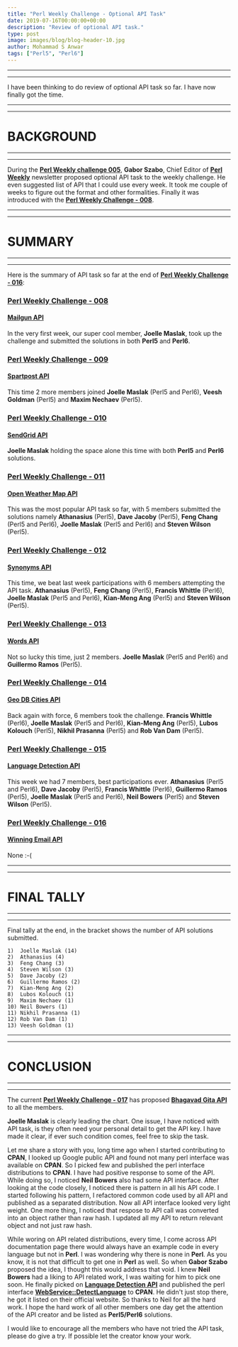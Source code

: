 ```yaml
---
title: "Perl Weekly Challenge - Optional API Task"
date: 2019-07-16T00:00:00+00:00
description: "Review of optional API task."
type: post
image: images/blog/blog-header-10.jpg
author: Mohammad S Anwar
tags: ["Perl5", "Perl6"]
---
```

***
***
I have been thinking to do review of optional API task so far. I have now finally got the time.

***
***
# BACKGROUND
***
***

During the [**Perl Weekly challenge 005**](/blog/perl-weekly-challenge-015), **Gabor Szabo**, Chief Editor of [**Perl Weekly**](http://perlweekly.com) newsletter proposed optional API task to the weekly challenge. He even suggested list of API that I could use every week. It took me couple of weeks to figure out the format and other formalities. Finally it was introduced with the [**Perl Weekly Challenge - 008**](/blog/perl-weekly-challenge-008).

***
***
# SUMMARY
***
***

Here is the summary of API task so far at the end of [**Perl Weekly Challenge - 016**](/blog/perl-weekly-challene-016):

### [Perl Weekly Challenge - 008](/blog/perl-weekly-challenge-008)
#### [Mailgun API](https://www.mailgun.com/)

In the very first week, our super cool member, **Joelle Maslak**, took up the challenge and submitted the solutions in both **Perl5** and **Perl6**.

### [Perl Weekly Challenge - 009](/blog/perl-weekly-challenge-009)
#### [Spartpost API](https://www.sparkpost.com/features/email-api-integration/)

This time 2 more members joined **Joelle Maslak** (Perl5 and Perl6), **Veesh Goldman** (Perl5) and **Maxim Nechaev** (Perl5).

### [Perl Weekly Challenge - 010](/blog/perl-weekly-challenge-010)
#### [SendGrid API](https://sendgrid.com/solutions/email-api/)

**Joelle Maslak** holding the space alone this time with both **Perl5** and **Perl6** solutions.

### [Perl Weekly Challenge - 011](/blog/perl-weekly-challenge-011)
#### [Open Weather Map API](https://openweathermap.org/current)

This was the most popular API task so far, with 5 members submitted the solutions namely **Athanasius** (Perl5), **Dave Jacoby** (Perl5), **Feng Chang** (Perl5 and Perl6), **Joelle Maslak** (Perl5 and Perl6) and **Steven Wilson** (Perl5).

### [Perl Weekly Challenge - 012](/blog/perl-weekly-challenge-012)
#### [Synonyms API](https://www.synonyms.com/synonyms_api.php)

This time, we beat last week participations with 6 members attempting the API task. **Athanasius** (Perl5), **Feng Chang** (Perl5), **Francis Whittle** (Perl6), **Joelle Maslak** (Perl5 and Perl6), **Kian-Meng Ang** (Perl5) and **Steven Wilson** (Perl5).

### [Perl Weekly Challenge - 013](/blog/perl-weekly-challenge-013)
####  [Words API](https://www.wordsapi.com/docs/)

Not so lucky this time, just 2 members. **Joelle Maslak** (Perl5 and Perl6) and **Guillermo Ramos** (Perl5).

### [Perl Weekly Challenge - 014](/blog/perl-weekly-challenge-014)
#### [Geo DB Cities API](http://geodb-cities-api.wirefreethought.com/docs/api/get-city-time#/)

Back again with force, 6 members took the challenge. **Francis Whittle** (Perl6), **Joelle Maslak** (Perl5 and Perl6), **Kian-Meng Ang** (Perl5), **Lubos Kolouch** (Perl5), **Nikhil Prasanna** (Perl5) and **Rob Van Dam** (Perl5).

### [Perl Weekly Challenge - 015](/blog/perl-weekly-challenge-015)
#### [Language Detection API](https://detectlanguage.com/)

This week we had 7 members, best participations ever. **Athanasius** (Perl5 and Perl6), **Dave Jacoby** (Perl5), **Francis Whittle** (Perl6), **Guillermo Ramos** (Perl5), **Joelle Maslak** (Perl5 and Perl6), **Neil Bowers** (Perl5) and **Steven Wilson** (Perl5).

### [Perl Weekly Challenge - 016](/blog/perl-weekly-challenge-016)
#### [Winning Email API](https://winning.email/api/v1/docs)

None :-(

***
***
# FINAL TALLY
***
***

Final tally at the end, in the bracket shows the number of API solutions submitted.

    1)  Joelle Maslak (14)
    2)  Athanasius (4)
    3)  Feng Chang (3)
    4)  Steven Wilson (3)
    5)  Dave Jacoby (2)
    6)  Guillermo Ramos (2)
    7)  Kian-Meng Ang (2)
    8)  Lubos Kolouch (1)
    9)  Maxim Nechaev (1)
    10) Neil Bowers (1)
    11) Nikhil Prasanna (1)
    12) Rob Van Dam (1)
    13) Veesh Goldman (1)

***
***
# CONCLUSION
***
***

The current [**Perl Weekly Challenge - 017**](/blog/perl-weekly-challenge-017) has proposed [**Bhagavad Gita API**](https://bhagavadgita.io/api/) to all the members.

**Joelle Maslak** is clearly leading the chart.  One issue, I have noticed with API task, is they often need your personal detail to get the API key. I have made it clear, if ever such condition comes, feel free to skip the task.

Let me share a story with you, long time ago when I started contributing to **CPAN**, I looked up Google public API and found not many perl interface was available on **CPAN**. So I picked few and published the perl interface distributions to **CPAN**. I have had positive response to some of the API. While doing so, I noticed **Neil Bowers** also had some API interface. After looking at the code closely, I noticed there is pattern in all his API code. I started following his pattern, I refactored common code used by all API and published as a separated distribution. Now all API interface looked very light weight. One more thing, I noticed that respose to API call was converted into an object rather than raw hash. I updated all my API to return relevant object and not just raw hash.

While woring on API related distributions, every time, I come across API documentation page there would always have an example code in every language but not in **Perl**. I was wondering why there is none in **Perl**. As you know, it is not that difficult to get one in **Perl** as well. So when **Gabor Szabo** proposed the idea, I thought this would address that void. I knew **Neil Bowers** had a liking to API related work, I was waiting for him to pick one soon. He finally picked on [**Language Detection API**](https://detectlanguage.com/) and published the perl interface [**WebService::DetectLanguage**](https://metacpan.org/release/WebService-DetectLanguage) to **CPAN**. He didn't just stop there, he got it listed on their official website. So thanks to Neil for all the hard work. I hope the hard work of all other members one day get the attention of the API creator and be listed as **Perl5/Perl6** solutions.

 I would like to encourage all the members who have not tried the API task, please do give a try. If possible let the creator know your work.

